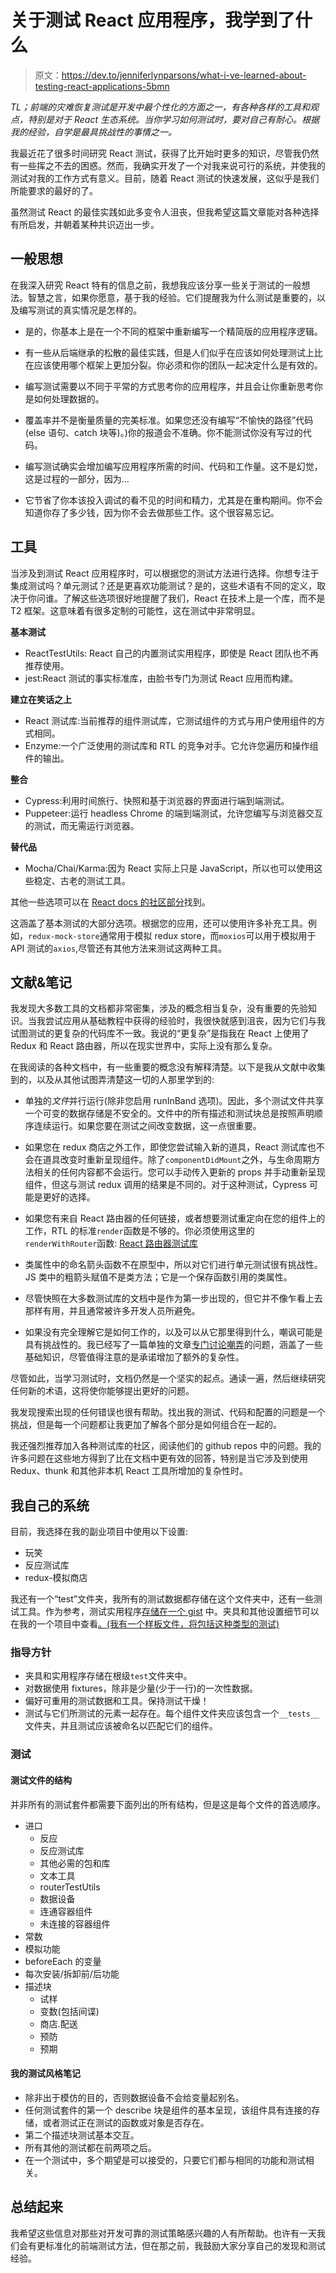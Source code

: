 # 关于测试 React 应用程序，我学到了什么

> 原文：<https://dev.to/jenniferlynparsons/what-i-ve-learned-about-testing-react-applications-5bmn>

*TL；前端的灾难恢复测试是开发中最个性化的方面之一，有各种各样的工具和观点，特别是对于 React 生态系统。当你学习如何测试时，要对自己有耐心。根据我的经验，自学是最具挑战性的事情之一。*

我最近花了很多时间研究 React 测试，获得了比开始时更多的知识，尽管我仍然有一些挥之不去的困惑。然而，我确实开发了一个对我来说可行的系统，并使我的测试对我的工作方式有意义。目前，随着 React 测试的快速发展，这似乎是我们所能要求的最好的了。

虽然测试 React 的最佳实践如此多变令人沮丧，但我希望这篇文章能对各种选择有所启发，并朝着某种共识迈出一步。

## 一般思想

在我深入研究 React 特有的信息之前，我想我应该分享一些关于测试的一般想法。智慧之言，如果你愿意，基于我的经验。它们提醒我为什么测试是重要的，以及编写测试的真实情况是怎样的。

*   是的，你基本上是在一个不同的框架中重新编写一个精简版的应用程序逻辑。

*   有一些从后端继承的松散的最佳实践，但是人们似乎在应该如何处理测试上比在应该使用哪个框架上更加分裂。你必须和你的团队一起决定什么是有效的。

*   编写测试需要以不同于平常的方式思考你的应用程序，并且会让你重新思考你是如何处理数据的。

*   覆盖率并不是衡量质量的完美标准。如果您还没有编写“不愉快的路径”代码(else 语句、catch 块等)。)你的报道会不准确。你不能测试你没有写过的代码。

*   编写测试确实会增加编写应用程序所需的时间、代码和工作量。这不是幻觉，这是过程的一部分，因为...

*   它节省了你本该投入调试的看不见的时间和精力，尤其是在重构期间。你不会知道你存了多少钱，因为你不会去做那些工作。这个很容易忘记。

## 工具

当涉及到测试 React 应用程序时，可以根据您的测试方法进行选择。你想专注于集成测试吗？单元测试？还是更喜欢功能测试？是的，这些术语有不同的定义，取决于你问谁。了解这些选项很好地提醒了我们，React 在技术上是一个库，而不是 T2 框架。这意味着有很多定制的可能性，这在测试中非常明显。

**基本测试**

*   ReactTestUtils: React 自己的内置测试实用程序，即使是 React 团队也不再推荐使用。
*   jest:React 测试的事实标准库，由脸书专门为测试 React 应用而构建。

**建立在笑话之上**

*   React 测试库:当前推荐的组件测试库，它测试组件的方式与用户使用组件的方式相同。
*   Enzyme:一个广泛使用的测试库和 RTL 的竞争对手。它允许您遍历和操作组件的输出。

**整合**

*   Cypress:利用时间旅行、快照和基于浏览器的界面进行端到端测试。
*   Puppeteer:运行 headless Chrome 的端到端测试，允许您编写与浏览器交互的测试，而无需运行浏览器。

**替代品**

*   Mocha/Chai/Karma:因为 React 实际上只是 JavaScript，所以也可以使用这些稳定、古老的测试工具。

其他一些选项可以在 [React docs 的社区部分](https://reactjs.org/community/testing.html)找到。

这涵盖了基本测试的大部分选项。根据您的应用，还可以使用许多补充工具。例如，`redux-mock-store`通常用于模拟 redux store，而`moxios`可以用于模拟用于 API 测试的`axios`,尽管还有其他方法来测试这两种工具。

## 文献&笔记

我发现大多数工具的文档都非常密集，涉及的概念相当复杂，没有重要的先验知识。当我尝试应用从基础教程中获得的经验时，我很快就感到沮丧，因为它们与我试图测试的更复杂的代码库不一致。我说的“更复杂”是指我在 React 上使用了 Redux 和 React 路由器，所以在现实世界中，实际上没有那么复杂。

在我阅读的各种文档中，有一些重要的概念没有解释清楚。以下是我从文献中收集到的，以及从其他试图弄清楚这一切的人那里学到的:

*   单独的*文件*并行运行(除非您启用 runInBand 选项)。因此，多个测试文件共享一个可变的数据存储是不安全的。文件中的所有描述和测试块总是按照声明顺序连续运行。如果您要在测试之间改变数据，这一点很重要。

*   如果您在 redux 商店之外工作，即使您尝试输入新的道具，React 测试库也不会在道具改变时重新呈现组件。除了`componentDidMount`之外，与生命周期方法相关的任何内容都不会运行。您可以手动传入更新的 props 并手动重新呈现组件，但这与测试 redux 调用的结果是不同的。对于这种测试，Cypress 可能是更好的选择。

*   如果您有来自 React 路由器的任何链接，或者想要测试重定向在您的组件上的工作，RTL 的标准`render`函数是不够的。你必须使用这里的`renderWithRouter`函数: [React 路由器测试库](https://testing-library.com/docs/example-react-router)

*   类属性中的命名箭头函数不在原型中，所以对它们进行单元测试很有挑战性。JS 类中的粗箭头赋值不是类方法；它是一个保存函数引用的类属性。

*   尽管快照在大多数测试库的文档中是作为第一步出现的，但它并不像乍看上去那样有用，并且通常被许多开发人员所避免。

*   如果没有完全理解它是如何工作的，以及可以从它那里得到什么，嘲讽可能是具有挑战性的。我已经写了一篇单独的文章[专门讨论嘲弄](https://dev.to/jenniferlynparsons/a-bit-about-jest-mocks-2o7k)的问题，涵盖了一些基础知识，尽管值得注意的是承诺增加了额外的复杂性。

尽管如此，当学习测试时，文档仍然是一个坚实的起点。通读一遍，然后继续研究任何新的术语，这将使你能够提出更好的问题。

我发现搜索出现的任何错误也很有帮助。找出我的测试、代码和配置的问题是一个挑战，但是每一个问题都让我更加了解各个部分是如何组合在一起的。

我还强烈推荐加入各种测试库的社区，阅读他们的 github repos 中的问题。我的许多问题在这些地方得到了比在文档中更有效的回答，特别是当它涉及到使用 Redux、thunk 和其他非本机 React 工具所增加的复杂性时。

## 我自己的系统

目前，我选择在我的副业项目中使用以下设置:

*   玩笑
*   反应测试库
*   redux-模拟商店

我还有一个“test”文件夹，我所有的测试数据都存储在这个文件夹中，还有一些测试工具。作为参考，测试实用程序[存储在一个 gist](https://gist.github.com/jenniferlynparsons/fe79f5c1a7a00da44c7f53fff99c1cd7) 中。夹具和其他设置细节可以在我的一个项目中查看[。(我有一个样板文件，将包括这种类型的测试)](https://github.com/jenniferlynparsons/cuppa-webpack)

### 指导方针

*   夹具和实用程序存储在根级`test`文件夹中。
*   对数据使用 fixtures，除非是少量(少于一行)的一次性数据。
*   偏好可重用的测试数据和工具。保持测试干燥！
*   测试与它们所测试的元素一起存在。每个组件文件夹应该包含一个`__tests__`文件夹，并且测试应该被命名以匹配它们的组件。

### 测试

#### 测试文件的结构

并非所有的测试套件都需要下面列出的所有结构，但是这是每个文件的首选顺序。

*   进口
    *   反应
    *   反应测试库
    *   其他必需的包和库
    *   文本工具
    *   routerTestUtils
    *   数据设备
    *   连通容器组件
    *   未连接的容器组件
*   常数
*   模拟功能
*   beforeEach 的变量
*   每次安装/拆卸前/后功能
*   描述块
    *   试样
    *   变数(包括间谍)
    *   商店.配送
    *   预防
    *   预期

#### 我的测试风格笔记

*   除非出于模仿的目的，否则数据设备不会给变量起别名。
*   任何测试套件的第一个 describe 块是组件的基本呈现，该组件具有连接的存储，或者测试正在测试的函数或对象是否存在。
*   第二个描述块测试基本交互。
*   所有其他的测试都在前两项之后。
*   在一个测试中，多个期望是可以接受的，只要它们都与相同的功能和测试相关。

## 总结起来

我希望这些信息对那些对开发可靠的测试策略感兴趣的人有所帮助。也许有一天我们会有更标准化的前端测试方法，但在那之前，我鼓励大家分享自己的发现和测试经验。